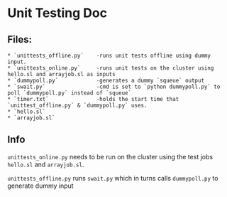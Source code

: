 Unit Testing Doc
================
Files:
------	
	* `unittests_offline.py`    -runs unit tests offline using dummy input.
    * `unittests_online.py`     -runs unit tests on the cluster using hello.sl and arrayjob.sl as inputs
    * `dummypoll.py`            -generates a dummy `squeue` output
    * `swait.py`                -cmd is set to `python dummypoll.py` to poll `dummypoll.py` instead of `squeue`
    * `timer.txt`               -holds the start time that `unittest_offline.py` & `dummypoll.py` uses.
	* `hello.sl`
	* `arrayjob.sl`

Info
----
`unittests_online.py` needs to be run on the cluster using the test jobs `hello.sl` and `arrayjob.sl`. 

`unittests_offline.py` runs `swait.py` which in turns calls `dummypoll.py` to generate dummy input

